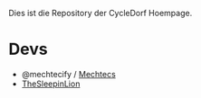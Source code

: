 Dies ist die Repository der CycleDorf Hoempage.
# Devs
- @mechtecify / [Mechtecs](https://github.com/Mechtecs)
- [TheSleepinLion](https://github.com/TheSleepinLion)
